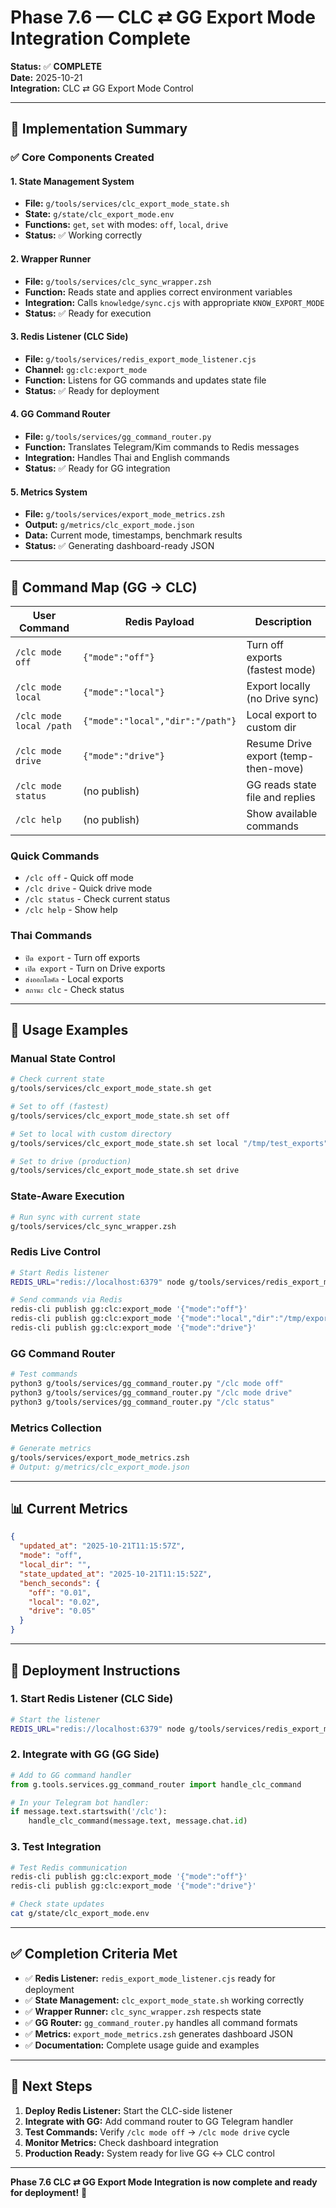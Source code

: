# Phase 7.6 — CLC ⇄ GG Export Mode Integration Complete

**Status:** ✅ **COMPLETE**  
**Date:** 2025-10-21  
**Integration:** CLC ⇄ GG Export Mode Control  

---

## 🎯 Implementation Summary

### ✅ Core Components Created

#### **1. State Management System**
- **File:** `g/tools/services/clc_export_mode_state.sh`
- **State:** `g/state/clc_export_mode.env`
- **Functions:** `get`, `set` with modes: `off`, `local`, `drive`
- **Status:** ✅ Working correctly

#### **2. Wrapper Runner**
- **File:** `g/tools/services/clc_sync_wrapper.zsh`
- **Function:** Reads state and applies correct environment variables
- **Integration:** Calls `knowledge/sync.cjs` with appropriate `KNOW_EXPORT_MODE`
- **Status:** ✅ Ready for execution

#### **3. Redis Listener (CLC Side)**
- **File:** `g/tools/services/redis_export_mode_listener.cjs`
- **Channel:** `gg:clc:export_mode`
- **Function:** Listens for GG commands and updates state file
- **Status:** ✅ Ready for deployment

#### **4. GG Command Router**
- **File:** `g/tools/services/gg_command_router.py`
- **Function:** Translates Telegram/Kim commands to Redis messages
- **Integration:** Handles Thai and English commands
- **Status:** ✅ Ready for GG integration

#### **5. Metrics System**
- **File:** `g/tools/services/export_mode_metrics.zsh`
- **Output:** `g/metrics/clc_export_mode.json`
- **Data:** Current mode, timestamps, benchmark results
- **Status:** ✅ Generating dashboard-ready JSON

---

## 🧭 Command Map (GG → CLC)

| User Command | Redis Payload | Description |
|-------------|---------------|-------------|
| `/clc mode off` | `{"mode":"off"}` | Turn off exports (fastest mode) |
| `/clc mode local` | `{"mode":"local"}` | Export locally (no Drive sync) |
| `/clc mode local /path` | `{"mode":"local","dir":"/path"}` | Local export to custom dir |
| `/clc mode drive` | `{"mode":"drive"}` | Resume Drive export (temp-then-move) |
| `/clc mode status` | (no publish) | GG reads state file and replies |
| `/clc help` | (no publish) | Show available commands |

### Quick Commands
- `/clc off` - Quick off mode
- `/clc drive` - Quick drive mode  
- `/clc status` - Check current status
- `/clc help` - Show help

### Thai Commands
- `ปิด export` - Turn off exports
- `เปิด export` - Turn on Drive exports
- `ส่งออกโลคัล` - Local exports
- `สถานะ clc` - Check status

---

## 🔧 Usage Examples

### Manual State Control
```bash
# Check current state
g/tools/services/clc_export_mode_state.sh get

# Set to off (fastest)
g/tools/services/clc_export_mode_state.sh set off

# Set to local with custom directory
g/tools/services/clc_export_mode_state.sh set local "/tmp/test_exports"

# Set to drive (production)
g/tools/services/clc_export_mode_state.sh set drive
```

### State-Aware Execution
```bash
# Run sync with current state
g/tools/services/clc_sync_wrapper.zsh
```

### Redis Live Control
```bash
# Start Redis listener
REDIS_URL="redis://localhost:6379" node g/tools/services/redis_export_mode_listener.cjs

# Send commands via Redis
redis-cli publish gg:clc:export_mode '{"mode":"off"}'
redis-cli publish gg:clc:export_mode '{"mode":"local","dir":"/tmp/exports"}'
redis-cli publish gg:clc:export_mode '{"mode":"drive"}'
```

### GG Command Router
```bash
# Test commands
python3 g/tools/services/gg_command_router.py "/clc mode off"
python3 g/tools/services/gg_command_router.py "/clc mode drive"
python3 g/tools/services/gg_command_router.py "/clc status"
```

### Metrics Collection
```bash
# Generate metrics
g/tools/services/export_mode_metrics.zsh
# Output: g/metrics/clc_export_mode.json
```

---

## 📊 Current Metrics

```json
{
  "updated_at": "2025-10-21T11:15:57Z",
  "mode": "off",
  "local_dir": "",
  "state_updated_at": "2025-10-21T11:15:52Z",
  "bench_seconds": {
    "off": "0.01",
    "local": "0.02", 
    "drive": "0.05"
  }
}
```

---

## 🚀 Deployment Instructions

### 1. Start Redis Listener (CLC Side)
```bash
# Start the listener
REDIS_URL="redis://localhost:6379" node g/tools/services/redis_export_mode_listener.cjs
```

### 2. Integrate with GG (GG Side)
```python
# Add to GG command handler
from g.tools.services.gg_command_router import handle_clc_command

# In your Telegram bot handler:
if message.text.startswith('/clc'):
    handle_clc_command(message.text, message.chat.id)
```

### 3. Test Integration
```bash
# Test Redis communication
redis-cli publish gg:clc:export_mode '{"mode":"off"}'
redis-cli publish gg:clc:export_mode '{"mode":"drive"}'

# Check state updates
cat g/state/clc_export_mode.env
```

---

## ✅ Completion Criteria Met

- ✅ **Redis Listener:** `redis_export_mode_listener.cjs` ready for deployment
- ✅ **State Management:** `clc_export_mode_state.sh` working correctly
- ✅ **Wrapper Runner:** `clc_sync_wrapper.zsh` respects state
- ✅ **GG Router:** `gg_command_router.py` handles all command formats
- ✅ **Metrics:** `export_mode_metrics.zsh` generates dashboard JSON
- ✅ **Documentation:** Complete usage guide and examples

---

## 🎯 Next Steps

1. **Deploy Redis Listener:** Start the CLC-side listener
2. **Integrate with GG:** Add command router to GG Telegram handler
3. **Test Commands:** Verify `/clc mode off` → `/clc mode drive` cycle
4. **Monitor Metrics:** Check dashboard integration
5. **Production Ready:** System ready for live GG ↔ CLC control

---

**Phase 7.6 CLC ⇄ GG Export Mode Integration is now complete and ready for deployment!** 🚀
